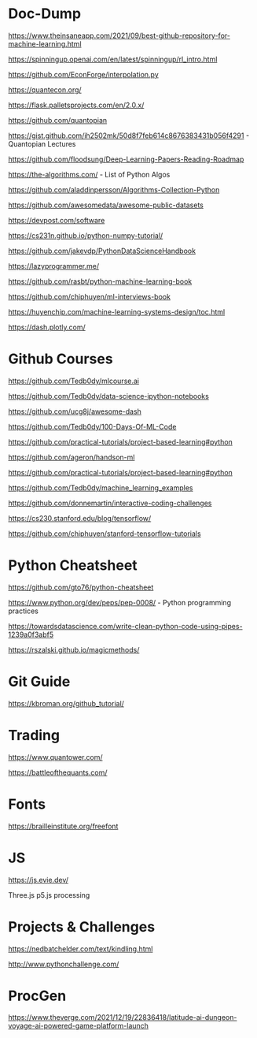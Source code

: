 # Doc-Dump
https://www.theinsaneapp.com/2021/09/best-github-repository-for-machine-learning.html

https://spinningup.openai.com/en/latest/spinningup/rl_intro.html

https://github.com/EconForge/interpolation.py

https://quantecon.org/

https://flask.palletsprojects.com/en/2.0.x/

https://github.com/quantopian

https://gist.github.com/ih2502mk/50d8f7feb614c8676383431b056f4291 - Quantopian Lectures

https://github.com/floodsung/Deep-Learning-Papers-Reading-Roadmap 

https://the-algorithms.com/ - List of Python Algos

https://github.com/aladdinpersson/Algorithms-Collection-Python

https://github.com/awesomedata/awesome-public-datasets

https://devpost.com/software

https://cs231n.github.io/python-numpy-tutorial/

https://github.com/jakevdp/PythonDataScienceHandbook

https://lazyprogrammer.me/

https://github.com/rasbt/python-machine-learning-book

https://github.com/chiphuyen/ml-interviews-book

https://huyenchip.com/machine-learning-systems-design/toc.html

https://dash.plotly.com/



# Github Courses

https://github.com/Tedb0dy/mlcourse.ai

https://github.com/Tedb0dy/data-science-ipython-notebooks

https://github.com/ucg8j/awesome-dash

https://github.com/Tedb0dy/100-Days-Of-ML-Code

https://github.com/practical-tutorials/project-based-learning#python

https://github.com/ageron/handson-ml

https://github.com/practical-tutorials/project-based-learning#python

https://github.com/Tedb0dy/machine_learning_examples

https://github.com/donnemartin/interactive-coding-challenges

https://cs230.stanford.edu/blog/tensorflow/

https://github.com/chiphuyen/stanford-tensorflow-tutorials





# Python Cheatsheet

https://github.com/gto76/python-cheatsheet

https://www.python.org/dev/peps/pep-0008/ - Python programming practices

https://towardsdatascience.com/write-clean-python-code-using-pipes-1239a0f3abf5

https://rszalski.github.io/magicmethods/




# Git Guide

https://kbroman.org/github_tutorial/



# Trading 

https://www.quantower.com/

https://battleofthequants.com/


# Fonts

https://brailleinstitute.org/freefont


# JS

https://js.evie.dev/

Three.js
p5.js
processing




# Projects & Challenges 

https://nedbatchelder.com/text/kindling.html

http://www.pythonchallenge.com/


# ProcGen 

https://www.theverge.com/2021/12/19/22836418/latitude-ai-dungeon-voyage-ai-powered-game-platform-launch


